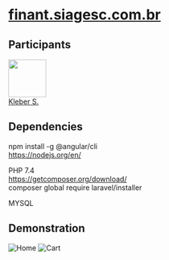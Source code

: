 # [finant.siagesc.com.br](https://finant.siagesc.com.br/#/dashboard)

## Participants

[<img src="https://avatars0.githubusercontent.com/u/15957216?s=460&v=4" width="75px;"/>](https://github.com/DevKleber) <br />
[Kleber S.](https://github.com/DevKleber)

## Dependencies

npm install -g @angular/cli  
https://nodejs.org/en/

PHP 7.4  
https://getcomposer.org/download/  
composer global require laravel/installer

MYSQL

## Demonstration

![Home](https://i.imgur.com/mtBZLVt.png)
![Cart](https://i.imgur.com/O5bZ0fC.jpg)

